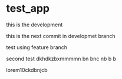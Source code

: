 # test_app

this is the development

this is the next commit  in developmet branch

test using feature branch



second test
dkhdkzbxmmmmn bn bnc nb b b 

lorem10ckdbnjcb


